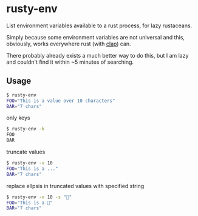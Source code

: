 # rusty-env

List environment variables
available to a rust process, for lazy rustaceans.

Simply because some environment variables are not universal and this,
obviously, works everywhere rust (with [clap](https://crates.io/crates/clap)) can.

There probably already exists a much better way to do this, but I am lazy and couldn't find it within ~5 minutes of searching.

## Usage

```bash
$ rusty-env
FOO="This is a value over 10 characters"
BAR="7 chars"
```

only keys

```bash
$ rusty-env -k
FOO
BAR
```

truncate values

```bash
$ rusty-env -v 10
FOO="This is a ..."
BAR="7 chars"
```

replace ellpsis in truncated values with specified string

```bash
$ rusty-env -v 10 -s "🦀"
FOO="This is a 🦀"
BAR="7 chars"
```
